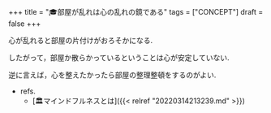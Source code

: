 +++
title = "🎓部屋が乱れは心の乱れの鏡である"
tags = ["CONCEPT"]
draft = false
+++

心が乱れると部屋の片付けがおろそかになる.

したがって，部屋か散らかっているということは心が安定していない.

逆に言えば，心を整えたかったら部屋の整理整頓をするのがよい.

-   refs.
    -   [🏛マインドフルネスとは]({{< relref "20220314213239.md" >}})

